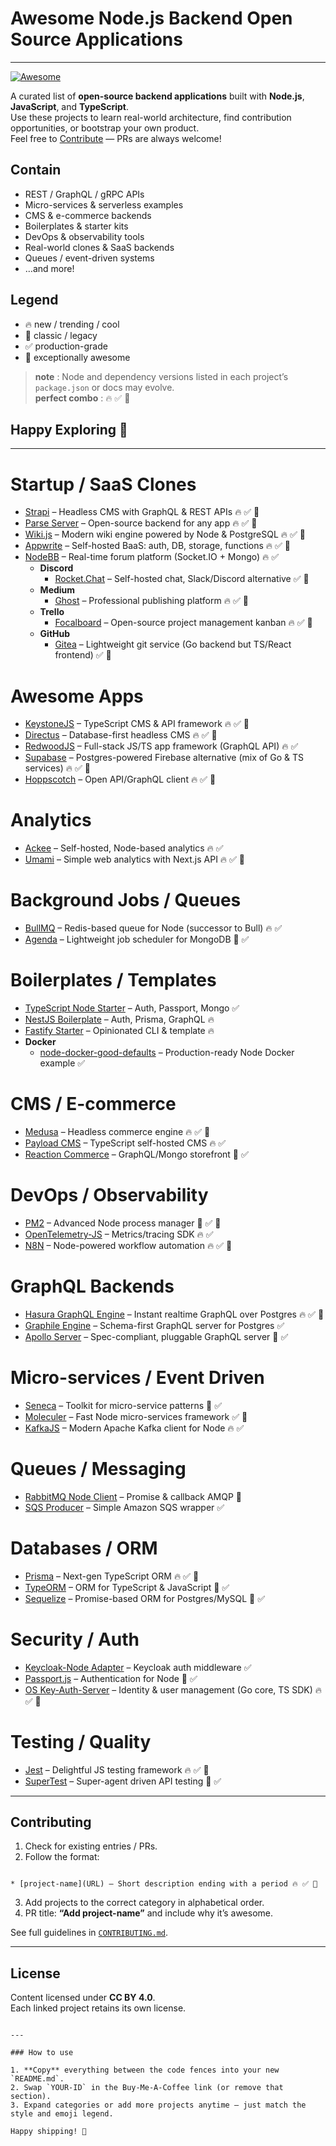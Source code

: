 # Awesome Node.js Backend Open Source Applications

---

<p align="left">
  <a href="https://github.com/sindresorhus/awesome"><img alt="Awesome" src="https://cdn.rawgit.com/sindresorhus/awesome/d7305f38d29fed78fa85652e3a63e154dd8e8829/media/badge.svg"></a>
</p>

A curated list of **open-source backend applications** built with **Node.js**, **JavaScript**, and **TypeScript**.  
Use these projects to learn real-world architecture, find contribution opportunities, or bootstrap your own product.  
Feel free to [Contribute](./CONTRIBUTING.md) — PRs are always welcome!

## Contain
- REST / GraphQL / gRPC APIs  
- Micro-services & serverless examples  
- CMS & e-commerce backends  
- Boilerplates & starter kits  
- DevOps & observability tools  
- Real-world clones & SaaS backends  
- Queues / event-driven systems  
- …and more!

## Legend
- 🔥 new / trending / cool  
- 👴 classic / legacy  
- ✅ production-grade  
- 🚀 exceptionally awesome  

> **note** : Node and dependency versions listed in each project’s `package.json` or docs may evolve.  
> **perfect combo** : 🔥 ✅ 🚀

## Happy Exploring 🤘
---

# Startup / SaaS Clones
- [Strapi](https://github.com/strapi/strapi) – Headless CMS with GraphQL & REST APIs 🔥 ✅ 🚀  
- [Parse Server](https://github.com/parse-community/parse-server) – Open-source backend for any app 🔥 ✅ 🚀  
- [Wiki.js](https://github.com/Requarks/wiki) – Modern wiki engine powered by Node & PostgreSQL 🔥 ✅ 🚀  
- [Appwrite](https://github.com/appwrite/appwrite) – Self-hosted BaaS: auth, DB, storage, functions 🔥 ✅ 🚀  
- [NodeBB](https://github.com/NodeBB/NodeBB) – Real-time forum platform (Socket.IO + Mongo) 🔥 ✅  
  - **Discord**
    - [Rocket.Chat](https://github.com/RocketChat/Rocket.Chat) – Self-hosted chat, Slack/Discord alternative ✅ 🚀  
  - **Medium**
    - [Ghost](https://github.com/TryGhost/Ghost) – Professional publishing platform 🔥 ✅ 🚀  
  - **Trello**
    - [Focalboard](https://github.com/mattermost/focalboard) – Open-source project management kanban 🔥 ✅ 🚀  
  - **GitHub**
    - [Gitea](https://github.com/go-gitea/gitea) – Lightweight git service (Go backend but TS/React frontend) ✅ 👴  

# Awesome Apps
- [KeystoneJS](https://github.com/keystonejs/keystone) – TypeScript CMS & API framework 🔥 ✅ 🚀  
- [Directus](https://github.com/directus/directus) – Database-first headless CMS 🔥 ✅ 🚀  
- [RedwoodJS](https://github.com/redwoodjs/redwood) – Full-stack JS/TS app framework (GraphQL API) 🔥 ✅  
- [Supabase](https://github.com/supabase/supabase) – Postgres-powered Firebase alternative (mix of Go & TS services) 🔥 ✅ 🚀  
- [Hoppscotch](https://github.com/hoppscotch/hoppscotch) – Open API/GraphQL client 🔥 ✅ 🚀  

# Analytics
- [Ackee](https://github.com/electerious/Ackee) – Self-hosted, Node-based analytics 🔥 ✅  
- [Umami](https://github.com/umami-software/umami) – Simple web analytics with Next.js API 🔥 ✅ 🚀  

# Background Jobs / Queues
- [BullMQ](https://github.com/taskforcesh/bullmq) – Redis-based queue for Node (successor to Bull) 🔥 ✅  
- [Agenda](https://github.com/agenda/agenda) – Lightweight job scheduler for MongoDB 👴 ✅  

# Boilerplates / Templates
- [TypeScript Node Starter](https://github.com/microsoft/TypeScript-Node-Starter) – Auth, Passport, Mongo ✅  
- [NestJS Boilerplate](https://github.com/nestjsx/nestjs-bff) – Auth, Prisma, GraphQL 🔥  
- [Fastify Starter](https://github.com/fastify/fastify-cli) – Opinionated CLI & template 🔥  
- **Docker**
  - [node-docker-good-defaults](https://github.com/slimtoolkit/container-optimization) – Production-ready Node Docker example ✅  

# CMS / E-commerce
- [Medusa](https://github.com/medusajs/medusa) – Headless commerce engine 🔥 ✅ 🚀  
- [Payload CMS](https://github.com/payloadcms/payload) – TypeScript self-hosted CMS 🔥 ✅  
- [Reaction Commerce](https://github.com/reactioncommerce/reaction) – GraphQL/Mongo storefront 👴 ✅  

# DevOps / Observability
- [PM2](https://github.com/Unitech/pm2) – Advanced Node process manager 👴 ✅ 🚀  
- [OpenTelemetry-JS](https://github.com/open-telemetry/opentelemetry-js) – Metrics/tracing SDK 🔥 ✅  
- [N8N](https://github.com/n8n-io/n8n) – Node-powered workflow automation 🔥 ✅ 🚀  

# GraphQL Backends
- [Hasura GraphQL Engine](https://github.com/hasura/graphql-engine) – Instant realtime GraphQL over Postgres 🔥 ✅ 🚀  
- [Graphile Engine](https://github.com/graphile/graphile-engine) – Schema-first GraphQL server for Postgres ✅  
- [Apollo Server](https://github.com/apollographql/apollo-server) – Spec-compliant, pluggable GraphQL server 👴 ✅  

# Micro-services / Event Driven
- [Seneca](https://github.com/senecajs/seneca) – Toolkit for micro-service patterns 👴 ✅  
- [Moleculer](https://github.com/moleculerjs/moleculer) – Fast Node micro-services framework ✅ 🚀  
- [KafkaJS](https://github.com/tulios/kafkajs) – Modern Apache Kafka client for Node 🔥 ✅  

# Queues / Messaging
- [RabbitMQ Node Client](https://github.com/squaremo/amqp.node) – Promise & callback AMQP 👴  
- [SQS Producer](https://github.com/bbc/sqs-producer) – Simple Amazon SQS wrapper ✅  

# Databases / ORM
- [Prisma](https://github.com/prisma/prisma) – Next-gen TypeScript ORM 🔥 ✅ 🚀  
- [TypeORM](https://github.com/typeorm/typeorm) – ORM for TypeScript & JavaScript 👴 ✅  
- [Sequelize](https://github.com/sequelize/sequelize) – Promise-based ORM for Postgres/MySQL 👴 ✅  

# Security / Auth
- [Keycloak-Node Adapter](https://github.com/keycloak/keycloak-nodejs-connect) – Keycloak auth middleware ✅  
- [Passport.js](https://github.com/jaredhanson/passport) – Authentication for Node 👴 ✅  
- [OS Key-Auth-Server](https://github.com/ory/kratos) – Identity & user management (Go core, TS SDK) 🔥 ✅ 🚀  

# Testing / Quality
- [Jest](https://github.com/jestjs/jest) – Delightful JS testing framework 🔥 ✅ 🚀  
- [SuperTest](https://github.com/ladjs/supertest) – Super-agent driven API testing 👴 ✅  

---

## Contributing

1. Check for existing entries / PRs.  
2. Follow the format:  
```

* [project-name](URL) – Short description ending with a period 🔥 ✅ 🚀

```
3. Add projects to the correct category in alphabetical order.  
4. PR title: **“Add project-name”** and include why it’s awesome.  

See full guidelines in [`CONTRIBUTING.md`](./CONTRIBUTING.md).

---

## License

Content licensed under **CC BY 4.0**.  
Each linked project retains its own license.
```

---

### How to use

1. **Copy** everything between the code fences into your new `README.md`.
2. Swap `YOUR-ID` in the Buy-Me-A-Coffee link (or remove that section).
3. Expand categories or add more projects anytime — just match the style and emoji legend.

Happy shipping! 🎉
